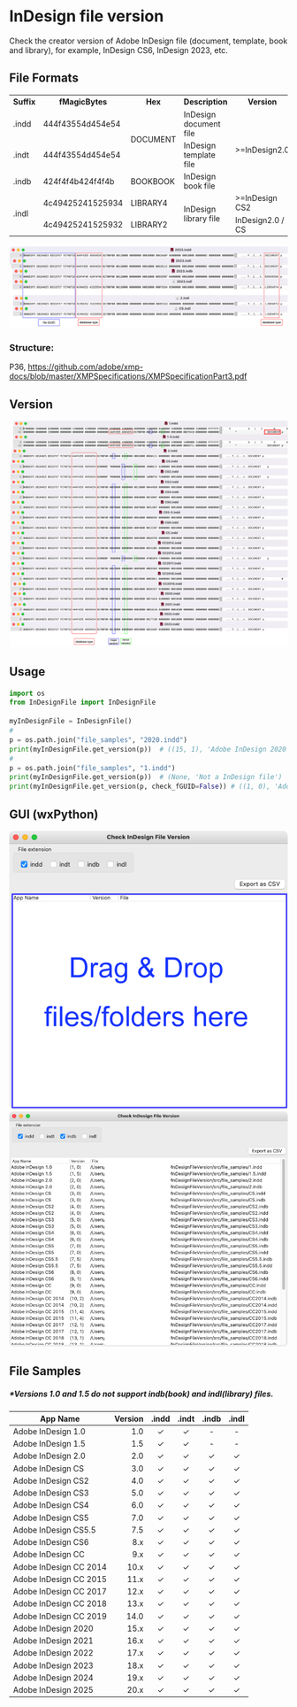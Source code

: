# InDesign file version
Check the creator version of Adobe InDesign file (document, template, book and library), for example, InDesign CS6, InDesign 2023, etc.


## File Formats
<table>
    <tr>
        <th>Suffix</th>
        <th>fMagicBytes</th>
        <th>Hex</th>
        <th>Description</th>
        <th>Version</th>
    </tr>
    <tr>
        <td>.indd</td>
        <td>444f43554d454e54</td>
        <td rowspan="2">DOCUMENT</td>
        <td>InDesign document file</td>
        <td rowspan="3">&gt;=InDesign2.0</td>
    </tr>
    <tr>
        <td>.indt</td>
        <td>444f43554d454e54</td>
        <td>InDesign template file</td>
    </tr>
    <tr>
        <td>.indb</td>
        <td>424f4f4b424f4f4b</td>
        <td>BOOKBOOK</td>
        <td>InDesign book file</td>
    </tr>
    <tr>
        <td rowspan="2">.indl</td>
        <td>4c49425241525934</td>
        <td>LIBRARY4</td>
        <td rowspan="2">InDesign library file</td>
        <td>&gt;=InDesign CS2</td>
    </tr>
    <tr>
        <td>4c49425241525932</td>
        <td>LIBRARY2</td>
        <td>InDesign2.0 / CS</td>
    </tr>
</table>

![format](format.png)
### Structure:
P36, https://github.com/adobe/xmp-docs/blob/master/XMPSpecifications/XMPSpecificationPart3.pdf


## Version
![format](version.png)


## Usage
```py
import os
from InDesignFile import InDesignFile

myInDesignFile = InDesignFile()
#
p = os.path.join("file_samples", "2020.indd")
print(myInDesignFile.get_version(p))  # ((15, 1), 'Adobe InDesign 2020')
#
p = os.path.join("file_samples", "1.indd")
print(myInDesignFile.get_version(p))  # (None, 'Not a InDesign file')
print(myInDesignFile.get_version(p, check_fGUID=False)) # ((1, 0), 'Adobe InDesign 1.0')
```
## GUI (wxPython)
![GUI_usage](GUI_usage.png)
![GUI_result](GUI_result.png)

## File Samples
##### *Versions 1.0 and 1.5 do not support indb(book) and indl(library) files.
| App Name | Version | .indd | .indt | .indb | .indl |
| - | ---: | :---: | :-: | :-: | :-: |
|Adobe InDesign 1.0|1.0|✓|✓|-|-|
|Adobe InDesign 1.5|1.5|✓|✓|-|-|
|Adobe InDesign 2.0|2.0|✓|✓|✓|✓|
|Adobe InDesign CS|3.0|✓|✓|✓|✓|
|Adobe InDesign CS2|4.0|✓|✓|✓|✓|
|Adobe InDesign CS3|5.0|✓|✓|✓|✓|
|Adobe InDesign CS4|6.0|✓|✓|✓|✓|
|Adobe InDesign CS5|7.0|✓|✓|✓|✓|
|Adobe InDesign CS5.5|7.5|✓|✓|✓|✓|
|Adobe InDesign CS6|8.x|✓|✓|✓|✓|
|Adobe InDesign CC|9.x|✓|✓|✓|✓|
|Adobe InDesign CC 2014|10.x|✓|✓|✓|✓|
|Adobe InDesign CC 2015|11.x|✓|✓|✓|✓|
|Adobe InDesign CC 2017|12.x|✓|✓|✓|✓|
|Adobe InDesign CC 2018|13.x|✓|✓|✓|✓|
|Adobe InDesign CC 2019|14.0|✓|✓|✓|✓|
|Adobe InDesign 2020|15.x|✓|✓|✓|✓|
|Adobe InDesign 2021|16.x|✓|✓|✓|✓|
|Adobe InDesign 2022|17.x|✓|✓|✓|✓|
|Adobe InDesign 2023|18.x|✓|✓|✓|✓|
|Adobe InDesign 2024|19.x|✓|✓|✓|✓|
|Adobe InDesign 2025|20.x|✓|✓|✓|✓|